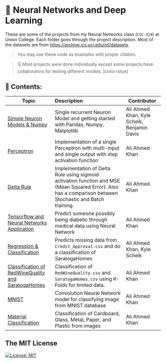 # :brain:  Neural Networks and Deep Learning

These are some of the projects from my Neural Networks class (`CSC-329`) at Union College. Each folder goes through the project description.
Most of the datasets are from https://archive.ics.uci.edu/ml/datasets.

> You may use these code as examples with proper citation.

>  🗒️ Most projects were done individually except some projects have collaborators for testing different models. [color=blue]


## :closed_book: Contents:

| Topic                                          | Description                                                                                                                                               | Contributor                                 |
| ---------------------------------------------- |:--------------------------------------------------------------------------------------------------------------------------------------------------------- | ------------------------------------------- |
| [Simple Neuron Models & Numpy]()               | Single recurrent Neuron Model and getting started with Pandas, Numpy, Matplotlib                                                                          | Ali Ahmed Khan, Kyle Scheik, Benjamin Davis |
| [Perceptron]()                                 | Implementation of a single Perceptron with multi-input and single output with step activation function                                                    | Ali Ahmed Khan                              |
| [Delta Rule]()                                 | Implementation of Delta Rule using sigmoid activation function and MSE (Mean Squared Error). Also has a comparison between Stochastic and Batch training. | Ali Ahmed Khan                              |
| [Tensorflow and Neural Networks Application]() | Predict someone possibly being diabetic through medical data using Neural Network|Ali Ahmed Khan|
| [Regression & Classification]()                | Predicts missing data from `Credit_Approval.csv` and do a classification of SaratogaHomes| Ali Ahmed Khan, Kyle Scheik                 |
|[Classification of RedWineQuality and SaratogaHomes]()|Classification of `RedWineQuality.csv` and `SaratogaHomes.csv` using K-Folds for limited data.|Ali Ahmed Khan|
|[MNIST]()|Convolution Neural Network model for classifying image from MNIST database|Ali Ahmed Khan|
|[Material Classification]()|Classification of Cardboard, Glass, Metal, Paper, and Plastic from images|Ali Ahmed Khan|


## The MIT License

[![License: MIT](https://img.shields.io/badge/License-MIT-yellow.svg)](https://opensource.org/licenses/MIT)  
